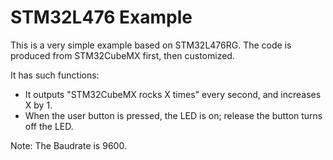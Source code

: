 # STM32L476 Example

This is a very simple example based on STM32L476RG.
The code is produced from STM32CubeMX first, then customized.

It has such functions:
- It outputs "STM32CubeMX rocks X times" every second, and increases X by 1.
- When the user button is pressed, the LED is on; release the button turns off the LED.

Note:
The Baudrate is 9600.
